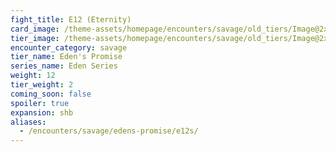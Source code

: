 ```yaml
---
fight_title: E12 (Eternity)
card_image: /theme-assets/homepage/encounters/savage/old_tiers/Image@2x.png
tier_image: /theme-assets/homepage/encounters/savage/old_tiers/Image@2x.png
encounter_category: savage
tier_name: Eden's Promise
series_name: Eden Series
weight: 12
tier_weight: 2
coming_soon: false
spoiler: true
expansion: shb
aliases:
  - /encounters/savage/edens-promise/e12s/
---
```

